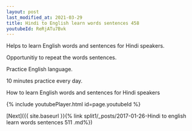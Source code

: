 ```yaml
---
layout: post
last_modified_at: 2021-03-29
title: Hindi to English learn words sentences 458 
youtubeId: ReRjATu7Bvk
---
```

 
 
Helps to learn English words and sentences for Hindi speakers.

Opportunitiy to repeat the words sentences. 

Practice English language. 
 
10 minutes practice every day. 
 
How to learn English words and sentences for Hindi speakers 
 
{% include youtubePlayer.html id=page.youtubeId %}
 
 
[Next]({{ site.baseurl }}{% link  split1/_posts/2017-01-26-Hindi to english learn words sentences 511 .md%})
 
